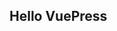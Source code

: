 <!--
 * @Author: 李韬
 * @Date: 2022-08-25 14:01:37
 * @LastEditors: 李韬
 * @LastEditTime: 2022-08-25 15:48:20
-->
## Hello VuePress
